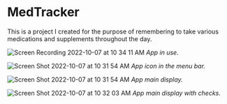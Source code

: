 # MedTracker

This is a project I created for the purpose of remembering to take various medications and supplements throughout the day. 

![Screen Recording 2022-10-07 at 10 34 11 AM](https://user-images.githubusercontent.com/89871393/194582577-6f5e1521-c142-4e4a-bc91-293d2b852eeb.gif)
*App in use.*

![Screen Shot 2022-10-07 at 10 31 54 AM](https://user-images.githubusercontent.com/89871393/194582809-80f2c620-416a-463f-8eab-3dc4db0b8a5d.png)
*App icon in the menu bar.*

![Screen Shot 2022-10-07 at 10 31 54 AM](https://user-images.githubusercontent.com/89871393/194582891-9338f2dc-fbb3-4caa-9d80-aa7c6a116cbf.png)
*App main display.*

![Screen Shot 2022-10-07 at 10 32 03 AM](https://user-images.githubusercontent.com/89871393/194583004-ab5ef91a-18a2-4b09-814a-829bd6484080.png)
*App main display with checks.*

